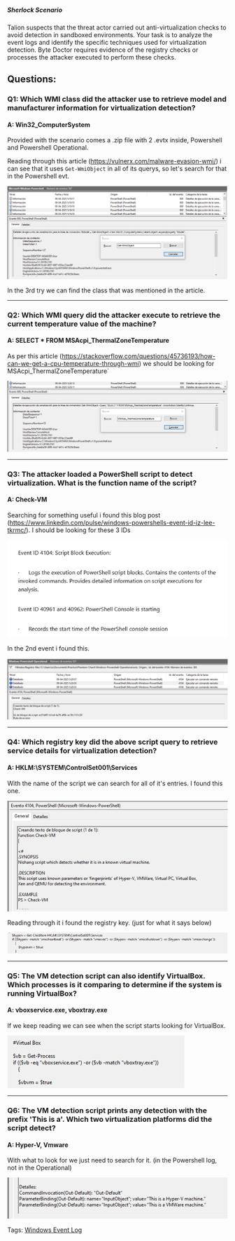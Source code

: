 
##### Sherlock Scenario

Talion suspects that the threat actor carried out anti-virtualization checks to avoid detection in sandboxed environments. Your task is to analyze the event logs and identify the specific techniques used for virtualization detection. Byte Doctor requires evidence of the registry checks or processes the attacker executed to perform these checks.

## Questions:

### Q1: Which WMI class did the attacker use to retrieve model and manufacturer information for virtualization detection?

#### A: Win32_ComputerSystem

Provided with the scenario comes a .zip file with 2 .evtx inside, Powershell and Powershell Operational.

Reading through this article (https://vulnerx.com/malware-evasion-wmi/) i can see that it uses `Get-WmiObject` in all of its querys, so let's search for that in the Powershell evt.

![](../../Img/Pasted%20image%2020251007005501.png)

In the 3rd try we can find the class that was mentioned in the article.

___

### Q2: Which WMI query did the attacker execute to retrieve the current temperature value of the machine?

#### A: SELECT * FROM MSAcpi_ThermalZoneTemperature


As per this article (https://stackoverflow.com/questions/45736193/how-can-we-get-a-cpu-temperature-through-wmi) we should be looking for MSAcpi_ThermalZoneTemperature` 

![](../../Img/Pasted%20image%2020251007005950.png)

___

### Q3: The attacker loaded a PowerShell script to detect virtualization. What is the function name of the script?

#### A: Check-VM

Searching for something useful i found this blog post (https://www.linkedin.com/pulse/windows-powershells-event-id-iz-lee-tkrmc/).
I should be looking for these 3 IDs

![](../../Img/Pasted%20image%2020251007010636.png)

In the 2nd event i found this.

![](../../Img/Pasted%20image%2020251007010830.png)

___

### Q4: Which registry key did the above script query to retrieve service details for virtualization detection?

#### A: HKLM:\SYSTEM\ControlSet001\Services

With the name of the script we can search for all of it's entries.
I found this one.

![](../../Img/Pasted%20image%2020251007011220.png)

Reading through it i found the registry key. (just for what it says below)

![](../../Img/Pasted%20image%2020251007011338.png)

___

### Q5: The VM detection script can also identify VirtualBox. Which processes is it comparing to determine if the system is running VirtualBox?

#### A: vboxservice.exe, vboxtray.exe

If we keep reading we can see when the script starts looking for VirtualBox.

![](../../Img/Pasted%20image%2020251007011630.png)

___

### Q6: The VM detection script prints any detection with the prefix 'This is a'. Which two virtualization platforms did the script detect?

#### A: Hyper-V, Vmware

With what to look for we just need to search for it. (in the Powershell log, not in the Operational)

![](../../Img/Pasted%20image%2020251007011919.png)


Tags: [Windows Event Log](../../Index/Windows%20Event%20Log.md) 
